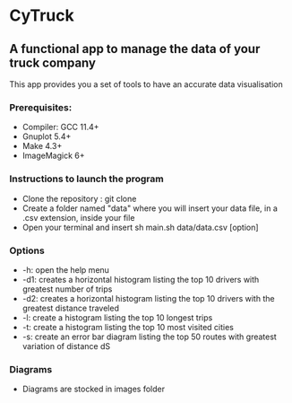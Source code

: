 # CyTruck
## A functional app to manage the data of your truck company
This app provides you a set of tools to have an accurate data visualisation

### Prerequisites:
* Compiler: GCC 11.4+
*  Gnuplot 5.4+
* Make 4.3+
* ImageMagick 6+
### Instructions to launch the program
* Clone the repository : git clone
* Create a folder named "data" where you will insert your data file, in a .csv extension, inside your file
* Open your terminal and insert sh main.sh data/data.csv [option]
### Options
* -h: open the help menu
* -d1: creates a horizontal histogram listing the top 10 drivers with greatest number of trips
* -d2: creates a horizontal histogram listing the top 10 drivers with the greatest distance traveled
* -l: create a histogram listing the top 10 longest trips
* -t: create a histogram listing the top 10 most visited cities
* -s: create an error bar diagram listing the top 50 routes with greatest variation of distance dS
### Diagrams
* Diagrams are stocked in images folder
